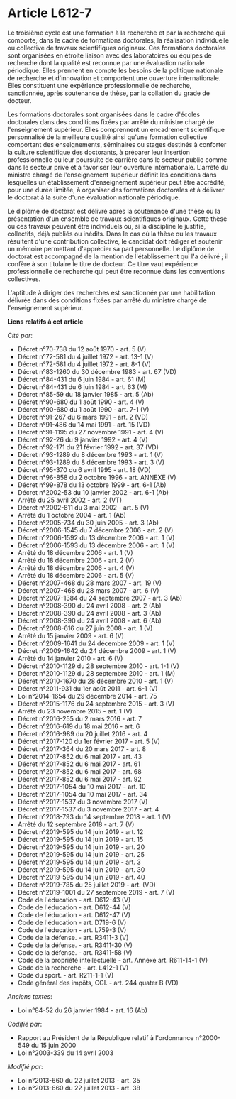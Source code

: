 # Article L612-7

Le troisième cycle est une formation à la recherche et par la recherche qui comporte, dans le cadre de formations doctorales,
la réalisation individuelle ou collective de travaux scientifiques originaux. Ces formations doctorales sont organisées en
étroite liaison avec des laboratoires ou équipes de recherche dont la qualité est reconnue par une évaluation nationale
périodique. Elles prennent en compte les besoins de la politique nationale de recherche et d'innovation et comportent une
ouverture internationale. Elles constituent une expérience professionnelle de recherche, sanctionnée, après soutenance de
thèse, par la collation du grade de docteur.

Les formations doctorales sont organisées dans le cadre d'écoles doctorales dans des conditions fixées par arrêté du ministre
chargé de l'enseignement supérieur. Elles comprennent un encadrement scientifique personnalisé de la meilleure qualité ainsi
qu'une formation collective comportant des enseignements, séminaires ou stages destinés à conforter la culture scientifique
des doctorants, à préparer leur insertion professionnelle ou leur poursuite de carrière dans le secteur public comme dans le
secteur privé et à favoriser leur ouverture internationale. L'arrêté du ministre chargé de l'enseignement supérieur définit
les conditions dans lesquelles un établissement d'enseignement supérieur peut être accrédité, pour une durée limitée, à
organiser des formations doctorales et à délivrer le doctorat à la suite d'une évaluation nationale périodique.

Le diplôme de doctorat est délivré après la soutenance d'une thèse ou la présentation d'un ensemble de travaux scientifiques
originaux. Cette thèse ou ces travaux peuvent être individuels ou, si la discipline le justifie, collectifs, déjà publiés ou
inédits. Dans le cas où la thèse ou les travaux résultent d'une contribution collective, le candidat doit rédiger et soutenir
un mémoire permettant d'apprécier sa part personnelle. Le diplôme de doctorat est accompagné de la mention de l'établissement
qui l'a délivré ; il confère à son titulaire le titre de docteur. Ce titre vaut expérience professionnelle de recherche qui
peut être reconnue dans les conventions collectives. 

L'aptitude à diriger des recherches est sanctionnée par une habilitation délivrée dans des conditions fixées par arrêté du
ministre chargé de l'enseignement supérieur.

**Liens relatifs à cet article**

_Cité par_:

  - Décret n°70-738 du 12 août 1970 - art. 5 (V)
  - Décret n°72-581 du 4 juillet 1972 - art. 13-1 (V)
  - Décret n°72-581 du 4 juillet 1972 - art. 8-1 (V)
  - Décret n°83-1260 du 30 décembre 1983 - art. 67 (VD)
  - Décret n°84-431 du 6 juin 1984 - art. 61 (M)
  - Décret n°84-431 du 6 juin 1984 - art. 63 (M)
  - Décret n°85-59 du 18 janvier 1985 - art. 5 (Ab)
  - Décret n°90-680 du 1 août 1990 - art. 4 (V)
  - Décret n°90-680 du 1 août 1990 - art. 7-1 (V)
  - Décret n°91-267 du 6 mars 1991 - art. 2 (VD)
  - Décret n°91-486 du 14 mai 1991 - art. 15 (VD)
  - Décret n°91-1195 du 27 novembre 1991 - art. 4 (V)
  - Décret n°92-26 du 9 janvier 1992 - art. 4 (V)
  - Décret n°92-171 du 21 février 1992 - art. 37 (VD)
  - Décret n°93-1289 du 8 décembre 1993 - art. 1 (V)
  - Décret n°93-1289 du 8 décembre 1993 - art. 3 (V)
  - Décret n°95-370 du 6 avril 1995 - art. 18 (VD)
  - Décret n°96-858 du 2 octobre 1996 - art. ANNEXE (V)
  - Décret n°99-878 du 13 octobre 1999 - art. 6-1 (Ab)
  - Décret n°2002-53 du 10 janvier 2002 - art. 6-1 (Ab)
  - Arrêté du 25 avril 2002 - art. 2 (VT)
  - Décret n°2002-811 du 3 mai 2002 - art. 5 (V)
  - Arrêté du 1 octobre 2004 - art. 1 (Ab)
  - Décret n°2005-734 du 30 juin 2005 - art. 3 (Ab)
  - Décret n°2006-1545 du 7 décembre 2006 - art. 2 (V)
  - Décret n°2006-1592 du 13 décembre 2006 - art. 1 (V)
  - Décret n°2006-1593 du 13 décembre 2006 - art. 1 (V)
  - Arrêté du 18 décembre 2006 - art. 1 (V)
  - Arrêté du 18 décembre 2006 - art. 2 (V)
  - Arrêté du 18 décembre 2006 - art. 4 (V)
  - Arrêté du 18 décembre 2006 - art. 5 (V)
  - Décret n°2007-468 du 28 mars 2007 - art. 19 (V)
  - Décret n°2007-468 du 28 mars 2007 - art. 6 (V)
  - Décret n°2007-1384 du 24 septembre 2007 - art. 3 (Ab)
  - Décret n°2008-390 du 24 avril 2008 - art. 2 (Ab)
  - Décret n°2008-390 du 24 avril 2008 - art. 3 (Ab)
  - Décret n°2008-390 du 24 avril 2008 - art. 6 (Ab)
  - Décret n°2008-616 du 27 juin 2008 - art. 1 (V)
  - Arrêté du 15 janvier 2009 - art. 6 (V)
  - Décret n°2009-1641 du 24 décembre 2009 - art. 1 (V)
  - Décret n°2009-1642 du 24 décembre 2009 - art. 1 (V)
  - Arrêté du 14 janvier 2010 - art. 6 (V)
  - Décret n°2010-1129 du 28 septembre 2010 - art. 1-1 (V)
  - Décret n°2010-1129 du 28 septembre 2010 - art. 1 (M)
  - Décret n°2010-1670 du 28 décembre 2010 - art. 1 (V)
  - Décret n°2011-931 du 1er août 2011 - art. 6-1 (V)
  - Loi n°2014-1654 du 29 décembre 2014 - art. 75
  - Décret n°2015-1176 du 24 septembre 2015 - art. 3 (V)
  - Arrêté du 23 novembre 2015 - art. 1 (V)
  - Décret n°2016-255 du 2 mars 2016 - art. 7
  - Décret n°2016-619 du 18 mai 2016 - art. 6
  - Décret n°2016-989 du 20 juillet 2016 - art. 4
  - Décret n°2017-120 du 1er février 2017 - art. 5 (V)
  - Décret n°2017-364 du 20 mars 2017 - art. 8
  - Décret n°2017-852 du 6 mai 2017 - art. 43
  - Décret n°2017-852 du 6 mai 2017 - art. 61
  - Décret n°2017-852 du 6 mai 2017 - art. 68
  - Décret n°2017-852 du 6 mai 2017 - art. 92
  - Décret n°2017-1054 du 10 mai 2017 - art. 10
  - Décret n°2017-1054 du 10 mai 2017 - art. 34
  - Décret n°2017-1537 du 3 novembre 2017 (V)
  - Décret n°2017-1537 du 3 novembre 2017 - art. 4
  - Décret n°2018-793 du 14 septembre 2018 - art. 1 (V)
  - Arrêté du 12 septembre 2018 - art. 7 (V)
  - Décret n°2019-595 du 14 juin 2019 - art. 12
  - Décret n°2019-595 du 14 juin 2019 - art. 15
  - Décret n°2019-595 du 14 juin 2019 - art. 20
  - Décret n°2019-595 du 14 juin 2019 - art. 25
  - Décret n°2019-595 du 14 juin 2019 - art. 3
  - Décret n°2019-595 du 14 juin 2019 - art. 30
  - Décret n°2019-595 du 14 juin 2019 - art. 40
  - Décret n°2019-785 du 25 juillet 2019 - art. (VD)
  - Décret n°2019-1001 du 27 septembre 2019 - art. 7 (V)
  - Code de l'éducation - art. D612-43 (V)
  - Code de l'éducation - art. D612-44 (V)
  - Code de l'éducation - art. D612-47 (V)
  - Code de l'éducation - art. D719-6 (V)
  - Code de l'éducation - art. L759-3 (V)
  - Code de la défense. - art. R3411-3 (V)
  - Code de la défense. - art. R3411-30 (V)
  - Code de la défense. - art. R3411-58 (V)
  - Code de la propriété intellectuelle - art. Annexe art. R611-14-1 (V)
  - Code de la recherche - art. L412-1 (V)
  - Code du sport. - art. R211-1-1 (V)
  - Code général des impôts, CGI. - art. 244 quater B (VD)

_Anciens textes_:

  - Loi n°84-52 du 26 janvier 1984 - art. 16 (Ab)

_Codifié par_:

  - Rapport au Président de la République relatif à l'ordonnance n°2000-549 du 15 juin 2000
  - Loi n°2003-339 du 14 avril 2003

_Modifié par_:

  - Loi n°2013-660 du 22 juillet 2013 - art. 35
  - Loi n°2013-660 du 22 juillet 2013 - art. 38
